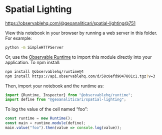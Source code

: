# Spatial Lighting

https://observablehq.com/@geoanaliticari/spatial-lighting@751

View this notebook in your browser by running a web server in this folder. For
example:

~~~sh
python -m SimpleHTTPServer
~~~

Or, use the [Observable Runtime](https://github.com/observablehq/runtime) to
import this module directly into your application. To npm install:

~~~sh
npm install @observablehq/runtime@4
npm install https://api.observablehq.com/d/58c0efd9047801c1.tgz?v=3
~~~

Then, import your notebook and the runtime as:

~~~js
import {Runtime, Inspector} from "@observablehq/runtime";
import define from "@geoanaliticari/spatial-lighting";
~~~

To log the value of the cell named “foo”:

~~~js
const runtime = new Runtime();
const main = runtime.module(define);
main.value("foo").then(value => console.log(value));
~~~
